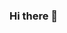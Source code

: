### Hi there 👋

<!--
**bernatsv01/bernatsv01** is a ✨ _special_ ✨ repository because its `README.md` (this file) appears on your GitHub profile.

https://github-readme-stats.vercel.app/api?username=bernatsv01&count_private=true&theme=onedark&show_icons=true
